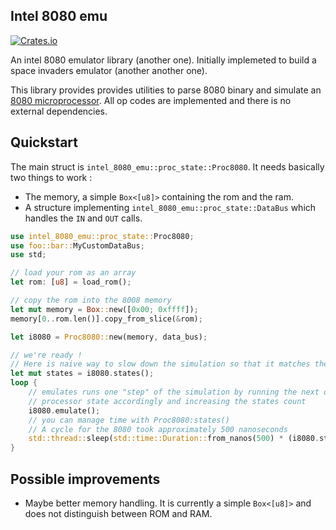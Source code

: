 Intel 8080 emu
--------
[![Crates.io](https://img.shields.io/crates/v/intel-8080-emu.svg?style=flat-square)](https://crates.io/crates/intel-8080-emu)

An intel 8080 emulator library (another one). Initially implemeted to build a space invaders 
emulator (another another one).

This library provides provides utilities to parse 8080 binary and simulate an 
[8080 microprocessor](https://en.wikipedia.org/wiki/Intel_8080). All op codes are implemented and 
there is no external dependencies.


Quickstart
----------

The main struct is `intel_8080_emu::proc_state::Proc8080`. It needs basically two things to work :
 - The memory, a simple `Box<[u8]>` containing the rom and the ram.
 - A structure implementing `intel_8080_emu::proc_state::DataBus` which handles the `IN` and `OUT`
calls.

```rust
use intel_8080_emu::proc_state::Proc8080;
use foo::bar::MyCustomDataBus;
use std;

// load your rom as an array
let rom: [u8] = load_rom();

// copy the rom into the 8008 memory
let mut memory = Box::new([0x00; 0xffff]); 
memory[0..rom.len()].copy_from_slice(&rom);

let i8080 = Proc8080::new(memory, data_bus);

// we're ready ! 
// Here is naive way to slow down the simulation so that it matches the original speed of the 8080
let mut states = i8080.states();
loop {
    // emulates runs one "step" of the simulation by running the next opcode, mutating the 
    // processor state accordingly and increasing the states count
    i8080.emulate();
    // you can manage time with Proc8080:states()
    // A cycle for the 8080 took approximately 500 nanoseconds
    std::thread::sleep(std::time::Duration::from_nanos(500) * (i8080.states() - states)
}   

```

Possible improvements
----
 - Maybe better memory handling. It is currently a simple `Box<[u8]>` and does not distinguish 
 between ROM and RAM.